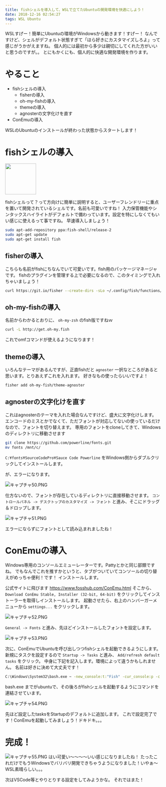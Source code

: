 ```yaml
---
title: fishシェルを導入して、WSLで立てたUbuntuの開発環境を快適にしよう！
date: 2018-12-16 02:54:27
tags: WSL Ubuntu
---
```

WSLすげー！簡単にUbuntuの環境がWindowsから動きます！すげー！
なんですけど、シェルがデフォルト状態すぎて「ほら好きにカスタマイズしろよ」って感じがうかがえますね。
個人的には最初から多少は親切にしてくれた方がいいと思うのですが。。
とにもかくにも、個人的に快適な開発環境を作ります。

# やること
* fishシェルの導入
  * fisherの導入
  * oh-my-fishの導入
  * themeの導入
  * agnosterの文字化けを直す
* ConEmuの導入

WSLのUbuntuのインストールが終わった状態からスタートします！

# fishシェルの導入

<img src="https://camo.githubusercontent.com/6d5df21bea6143af7a37e1284fe110df1ab9edb6/68747470733a2f2f63646e2e7261776769742e636f6d2f6f682d6d792d666973682f6f682d6d792d666973682f653466316332653032313961313765326337343862383234303034633864306233383035356331362f646f63732f6c6f676f2e737667" width="100px">

fishシェルって？って方向けに簡単に説明すると、ユーザーフレンドリーに重点を置いて開発されているシェルです。名前も可愛いですね！
入力保管機能やシンタックスハイライトがデフォルトで備わっています。設定を特にしなくてもいい感じに使えるって事ですね。
早速導入しましょう！

```bash
sudo apt-add-repository ppa:fish-shell/release-2
sudo apt-get update
sudo apt-get install fish
```

## fisherの導入
こちらも名前がfishにちなんでいて可愛いです。fish用のパッケージマネージャです。
fishのプラグインを管理する上で必要になるので、このタイミングで入れちゃいましょう！

```bash
curl https://git.io/fisher --create-dirs -sLo ~/.config/fish/functions/fisher.fish
```

## oh-my-fishの導入
名前からわかるとおりに、 `oh-my-zsh` のfish版ですねｗ

```bash
curl -L http://get.oh-my.fish
```

これでomfコマンドが使えるようになります！

## themeの導入
いろんなテーマがあるんですが、正直fishだと `agnoster` 一択なところがあると思います。とりあえずこれを入れます。
好きなもの使ったらいいですよ！

```bash
fisher add oh-my-fish/theme-agnoster
```

## agnosterの文字化けを直す
これはagnosterのテーマを入れた場合なんですけど、盛大に文字化けします。
エンコードのミスとかでなくて、ただフォントが対応してないの使っているだけなので、フォントを切り替えます。
専用のフォントをcloneしてきて、Windowsのディレクトリに移動させます


```bash
git clone https://github.com/powerline/fonts.git
mv fonts /mnt/c/
```

`C:¥fonts¥SourceCodePro¥Sauce Code Powerline` をWindows側からダブルクリックしてインストールします。

が、エラーになります。

![キャプチャ50.PNG](https://qiita-image-store.s3.amazonaws.com/0/178351/cb88b689-6ab4-6535-ba72-1e8ab026dab8.png)

仕方ないので、フォントが存在しているディレクトリに直接移動させます。
`コントロールパネル -> デスクトップのカスタマイズ -> フォント` と進み、そこにドラッグ＆ドロップします。

![キャプチャ51.PNG](https://qiita-image-store.s3.amazonaws.com/0/178351/130c49e5-737d-fd2e-689e-50ccd8430910.png)

エラーにならずにフォントとして読み込まれましたね！

# ConEmuの導入
Windows専用のコンソールエミューレーターです。Pattyとかと同じ部類ですね。
でもなんでこれを推すかというと、タブがついていてコンソールの切り替えがめっちゃ便利！です！
インストールします。

公式サイトに飛びます https://www.fosshub.com/ConEmu.html
そこから、 `Download ConEmu Stable, Installer (32-bit, 64-bit)` をクリックしてインストーラーを取得しインストールします。
起動させたら、右上のハンバーガーメニューから `settings...` をクリックします。

![キャプチャ52.PNG](https://qiita-image-store.s3.amazonaws.com/0/178351/8dd0552e-99bf-a621-3d0b-8bbf4e8d4a18.png)

`General -> Fonts` と進み、先ほどインストールしたフォントを設定します。

![キャプチャ53.PNG](https://qiita-image-store.s3.amazonaws.com/0/178351/85776761-5c33-740f-6c21-91a79c18c974.png)

次に、ConEmuでUbuntuを呼び出しつつfishシェルを起動できるようにします。
新規にタスクを設定するので `Startup -> Tasks` と進み、 `Add/refresh default tasks` をクリック。
中身に下記を記入します。環境によって違うかもしれません。
名前は好きに決めて大丈夫です！

```bash
C:\Windows\System32\bash.exe ~ -new_console:t:"Fish" -cur_console:p -c fish
```

bash.exe までがubuntuで、その後ろがfishシェルを起動するようにコマンドを連結させています。

![キャプチャ54.PNG](https://qiita-image-store.s3.amazonaws.com/0/178351/b25fd810-d6c5-fa85-3105-6f0099e4e6f7.png)

先ほど設定したtasksをStartupのデフォルトに追加します。
これで設定完了です！ConEmuを起動してみましょう！ドキドキ。。。

# 完成！
![キャプチャ55.PNG](https://qiita-image-store.s3.amazonaws.com/0/178351/420a8f43-a6e4-534b-e863-562c89c90ed3.png)
はい可愛い～～～～いい感じになりましたね！
たったこれだけでもうWindowsでバリバリ開発できちゃうようになりました！いやぁ～WSL素晴らしい。。。

次はVSCode等とやりとりする設定をしてみようかな。
それではまた！
